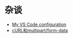 # 杂谈
- [My VS Code configuration](my-vscode-configuration.md)
- [cURL和multipart/form-data](curl-multipart-form-data.md)